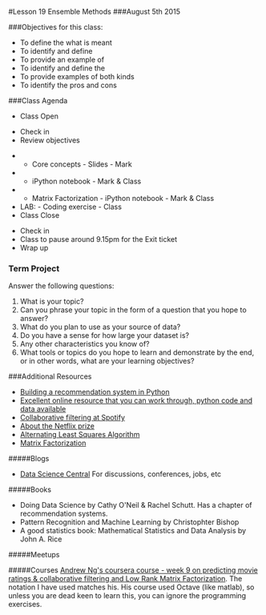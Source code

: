 #Lesson 19 Ensemble Methods
###August 5th 2015

###Objectives for this class:
 * To define the what is meant 
 * To identify and define
 * To provide an example of 
 * To identify and define the 
 * To provide examples of both kinds
 * To identify the pros and cons
 
###Class Agenda
 - Class Open
  * Check in 
  * Review objectives
 - - Core concepts - Slides - Mark
 - - iPython notebook - Mark & Class
 - - Matrix Factorization - iPython notebook - Mark & Class
 - LAB: - Coding exercise - Class
 - Class Close
  * Check in
  * Class to pause around 9.15pm for the Exit ticket
  * Wrap up
 
 
### Term Project
  Answer the following questions:
  1. What is your topic? 
  2. Can you phrase your topic in the form of a question that you hope to answer?
  3. What do you plan to use as your source of data? 
  4. Do you have a sense for how large your dataset is? 
  5. Any other characteristics you know of?
  6. What tools or topics do you hope to learn and demonstrate by the end, or in other words, what are your learning objectives?


###Additional Resources
* [Building a recommendation system in Python](http://nbviewer.ipython.org/gist/glamp/20a18d52c539b87de2af)
* [Excellent online resource that you can work through, python code and data available](http://guidetodatamining.com/guide/ch2/DataMining-ch2.pdf)
* [Collaborative filtering at Spotify](http://www.slideshare.net/erikbern/collaborative-filtering-at-spotify-16182818)
* [About the Netflix prize](https://www.techdirt.com/blog/innovation/articles/20120409/03412518422/why-netflix-never-implemented-algorithm-that-won-netflix-1-million-challenge.shtml)
* [Alternating Least Squares Algorithm](http://bugra.github.io/work/notes/2014-04-19/alternating-least-squares-method-for-collaborative-filtering/)
* [Matrix Factorization](http://www2.research.att.com/~volinsky/papers/ieeecomputer.pdf)

#####Blogs
* [Data Science Central](http://www.datasciencecentral.com/) For discussions, conferences, jobs, etc

#####Books

* Doing Data Science by Cathy O'Neil & Rachel Schutt. Has a chapter of recommendation systems.
* Pattern Recognition and Machine Learning by Christophter Bishop
* A good statistics book: Mathematical Statistics and Data Analysis by John A. Rice

#####Meetups

#####Courses
[Andrew Ng's coursera course - week 9 on predicting movie ratings & collaborative filtering and Low Rank Matrix Factorization](https://www.coursera.org/learn/machine-learning/home/info). The notation I have used matches his. His course used Octave (like matlab), so unless you are dead keen to learn this, you can ignore the programming exercises. 
